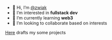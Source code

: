 - 👋 Hi, I’m <a href="https://t.me/zwiak" target="_blank">@zwiak</a>
- 👀 I’m interested in **fullstack dev**
- 🌱 I’m currently learning **web3**
- 💞️ I’m looking to collaborate based on interests

<a href="https://github.com/SashaJozwiak/some-works" target="_blank">Here</a> drafts my some projects


<!---
zwiak/zwiak is a ✨ special ✨ repository because its `README.md` (this file) appears on your GitHub profile.
You can click the Preview link to take a look at your changes.
--->
